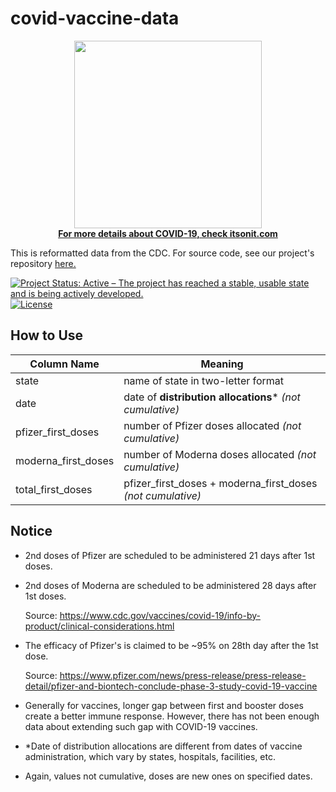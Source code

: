 # covid-vaccine-data

<p align="center">
  <img width="300" src="https://itsonit.com/static/images/Pandemic-Central-white-background.png"><br>
  <a href="itsonit.com"><b>For more details about COVID-19, check itsonit.com</b></a>
</p>

This is reformatted data from the CDC. For source code, see our project's repository [here.](https://github.com/solveforj/pandemic-central/tree/master/data/vaccine)

[![Project Status: Active – The project has reached a stable, usable state and is being actively developed.](https://www.repostatus.org/badges/latest/active.svg)]()
[![License](http://img.shields.io/:license-mit-blue.svg)]()

## How to Use
Column Name  |  Meaning
--|--
state  |  name of state in two-letter format
date  |  date of **distribution allocations*** _(not cumulative)_
pfizer_first_doses  |  number of Pfizer doses allocated _(not cumulative)_
moderna_first_doses  |  number of Moderna doses allocated _(not cumulative)_
total_first_doses  |  pfizer_first_doses + moderna_first_doses _(not cumulative)_

## Notice

- 2nd doses of Pfizer are scheduled to be administered 21 days after 1st doses.

- 2nd doses of Moderna are scheduled to be administered 28 days after 1st doses.

    Source: https://www.cdc.gov/vaccines/covid-19/info-by-product/clinical-considerations.html

- The efficacy of Pfizer's is claimed to be ~95% on 28th day after the 1st dose.

    Source: https://www.pfizer.com/news/press-release/press-release-detail/pfizer-and-biontech-conclude-phase-3-study-covid-19-vaccine

- Generally for vaccines, longer gap between first and booster doses create a better immune response. However, there has not been enough data about extending such gap with COVID-19 vaccines.

- *Date of distribution allocations are different from dates of vaccine administration, which vary by states, hospitals, facilities, etc.

- Again, values not cumulative, doses are new ones on specified dates.
